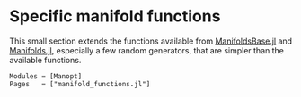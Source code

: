 # Specific manifold functions

This small section extends the functions available from [ManifoldsBase.jl](https://juliamanifolds.github.io/ManifoldsBase.jl/stable/) and [Manifolds.jl](https://juliamanifolds.github.io/Manifolds.jl/stable/), especially a few random generators, that are simpler than the available functions.

```@autodocs
Modules = [Manopt]
Pages   = ["manifold_functions.jl"]
```
